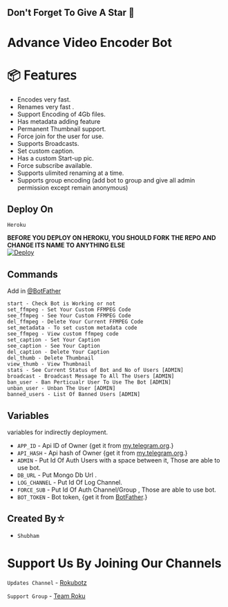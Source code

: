 ## Don't Forget To Give A Star 🌟


# Advance Video Encoder Bot


# 📦 𝖥𝖾𝖺𝗍𝗎𝗋𝖾𝗌

 - Encodes very fast.
 - Renames very fast .
 - Support Encoding of 4Gb files.
 - Has metadata adding feature 
 - Permanent Thumbnail support.
 - Force join for the user for use.
 - Supports Broadcasts.
 - Set custom caption.
 - Has a custom Start-up pic.
 - Force subscribe available.
 - Supports ulimited renaming at a time.
 - Supports group encoding (add bot to group and give all admin permission except remain anonymous)

## Deploy On

`Heroku`

**BEFORE YOU DEPLOY ON HEROKU, YOU SHOULD FORK THE REPO AND CHANGE ITS NAME TO ANYTHING ELSE**<br>
[![Deploy](https://www.herokucdn.com/deploy/button.svg)](https://heroku.com/deploy)</br>

## Commands
Add in [@BotFather](https://t.me/BotFather)

    start - Check Bot is Working or not
    set_ffmpeg - Set Your Custom FFMPEG Code
    see_ffmpeg - See Your Custom FFMPEG Code
    del_ffmpeg - Delete Your Current FFMPEG Code
    set_metadata - To set custom metadata code
    see_ffmpeg - View custom ffmpeg code
    set_caption - Set Your Caption
    see_caption - See Your Caption
    del_caption - Delete Your Caption
    del_thumb - Delete Thumbnail
    view_thumb - View Thumbnail
    stats - See Current Status of Bot and No of Users [ADMIN]
    broadcast - Broadcast Message To All The Users [ADMIN]
    ban_user - Ban Perticualr User To Use The Bot [ADMIN]
    unban_user - Unban The User [ADMIN]
    banned_users - List Of Banned Users [ADMIN]

 
## Variables 

variables for indirectly deployment.

- `APP_ID` - Api ID of Owner {get it from [my.telegram.org](my.telegram.org).}
- `API_HASH` - Api hash of Owner {get it from [my.telegram.org](my.telegram.org).}
- `ADMIN` - Put Id Of Auth Users with a space between it, Those are able to use bot.
- `DB_URL` - Put Mongo Db Url .
- `LOG_CHANNEL` - Put Id Of Log Channel.
- `FORCE_SUB` - Put Id Of Auth Channel/Group , Those are able to use bot.
- `BOT_TOKEN` - Bot token, {get it from [BotFather](t.me/BotFather).}

## Created By☆
- `Shubham` 


# Support Us By Joining Our Channels

`Updates Channel` - [Rokubotz](https://t.me/Rokubotz)

`Support Group` - [Team Roku](https://t.me/Team_Roku)
